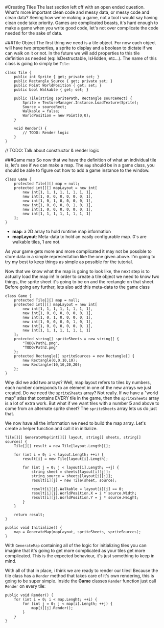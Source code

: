 #Creating Tiles
The last section left off with an open ended question. What's more important clean code and messy data, or messy code and clean data? Seeing how we're making a game, not a tool i would say having clean code take priority. Games are complicated beasts, it's hard enough to make a game when you write good code, let's not over complicate the code needed for the sake of data.

###Tile Object
The first thing we need is a tile object. For now each object will have two properties, a sprite to display and a boolean to dictate if we can walk on it or not. In the future we will add properties to this tile definition as needed (eq: IsDestructable, IsHidden, etc...). The name of this class is going to simply be ```Tile```:

```
class Tile {
    public int Sprite { get; private set; }
    public Rectangle Source { get; private set; }
    public Point WorldPosition { get; set; }
    public bool Walkable { get; set; }
    
    public Tile(string spritePath, Rectangle sourceRect) {
        Sprite = TextureManager.Instance.LoadTexture(Sprite);
        Source = sourceRect;
        Walkable = false;
        WorldPosition = new Point(0,0);
    }
    
    void Render() {
        // TODO: Render logic
    }
}
```

// TODO: Talk about constructor & render logic

###Game map
So now that we have the definition of what an individual tile is, let's see if we can make a map. The ```map``` should be in a game class, you should be able to figure out how to add a game instance to the window.

```
class Game {
    protected Tile[][] map = null;
    protected int[][] mapLayout = new int[
        new int[1, 1, 1, 1, 1, 1, 1, 1],
        new int[1, 0, 0, 0, 0, 0, 0, 1],
        new int[1, 0, 1, 0, 0, 0, 0, 1],
        new int[1, 0, 0, 0, 0, 1, 0, 1],
        new int[1, 0, 0, 0, 0, 0, 0, 1],
        new int[1, 1, 1, 1, 1, 1, 1, 1]
    ];
}
```

* **map**: a 2D array to hold runtime map information
* **mapLayout**: Meta-data to hold an easily configurable map. 0's are walkable tiles, 1 are not.

As your game gets more and more complicated it may not be possible to store data in a simple representation like the one given above. I'm going to try my best to keep things as simple as possible for the tutorial. 

Now that we know what the map is going to look like, the next step is to actually load the map in! In order to create a tile object we need to know two things, the sprite sheet it's going to be on and the rectangle on that sheet. Before going any further, lets also add this meta-data to the game class

```
class Game {
    protected Tile[][] map = null;
    protected int[][] mapLayout = new int[
        new int[1, 1, 1, 1, 1, 1, 1, 1],
        new int[1, 0, 0, 0, 0, 0, 0, 1],
        new int[1, 0, 1, 0, 0, 0, 0, 1],
        new int[1, 0, 0, 0, 0, 1, 0, 1],
        new int[1, 0, 0, 0, 0, 0, 0, 1],
        new int[1, 1, 1, 1, 1, 1, 1, 1]
    ];
    protected string[] spriteSheets = new string[] {
        "TODO/Path1.png",
        "TODO/Path2.png"
    };
    protected Rectangle[] spriteSources = new Rectangle[] {
        new Rectangle(0,0,10,10);
        new Rectangle(10,10,20,20);
    };
}
```

Why did we add two arrays? Well, map layout refers to tiles by numbers, each number coresponds to an element in one of the new arrays we just created. Do we need the ```spriteSheets``` array? Not really. If we have a "world map" atlas that contains EVERY tile in the game, then the ```spriteSheets``` array is a lot of extra work. But what if we want tiles with a number **5** and above to come from an alternate sprite sheet? The ```spriteSheets``` array lets us do just that.

We now have all the information we need to build the map array. Let's create a helper function and call it in initialize.

```
Tile[][] GenerateMap(int[][] layout, string[] sheets, string[] sources) {
    Tile[][] result = new Tile[layout.Length][];
    
    for (int i = 0; i < layout.Length; ++i) {
        result[i] = new Tile[layout[i].Length];
        
        for (int j = 0; j < layout[i].Length; ++j) {
            string sheet = sheets[layout[i][j]];
            string source = sheets[layout[i][j]];
            result[i][j] = new Tile(sheet, source);
            
            result[i][j].Walkable = layout[i][j] == 0;
            result[i][j].WorldPosition.X = i * source.Width;
            result[i][j].WorldPosition.Y = j * source.Height;
        }
    }
    
    return result;
}

public void Initialize() {
    map = GenerateMap(mapLayout, spriteSheets, spriteSources);
}
```
With ```GenerateMap``` containing all of the logic for initializing tiles you can imagine that it's going to get more complicated as your tiles get more complicated. This is the expected behaviour, it's just something to keep in mind. 

With all of that in place, i think we are ready to render our tiles! Because the tile class has a ```Render``` method that takes care of it's own rendering, this is going to be super simple. Inside the **Game** classes ```Render``` function just call ```Render``` on every tile:

```
public void Render() {
    for (int i = 0; i < map.Lenght; ++i) {
        for (int j = 0; j < map[i].Length; ++j) {
            map[i][j].Render();
        }
    }
}
```